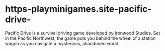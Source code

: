 # https-playminigames.site-pacific-drive-
Pacific Drive is a survival driving game developed by Ironwood Studios. Set in the Pacific Northwest, the game puts you behind the wheel of a station wagon as you navigate a mysterious, abandoned world.
